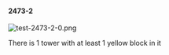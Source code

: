 #### 2473-2
![test-2473-2-0.png](https://github.com/lil-lab/nlvr/raw/master/nlvr/test/images/2/test-2473-2-0.png "test-2473-2-0.png")

There  is 1 tower with at least 1 yellow block in it